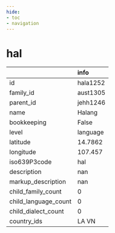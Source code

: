 ```yaml
---
hide:
- toc
- navigation
---
```

# hal
|                      | info     |
|:---------------------|:---------|
| id                   | hala1252 |
| family_id            | aust1305 |
| parent_id            | jehh1246 |
| name                 | Halang   |
| bookkeeping          | False    |
| level                | language |
| latitude             | 14.7862  |
| longitude            | 107.457  |
| iso639P3code         | hal      |
| description          | nan      |
| markup_description   | nan      |
| child_family_count   | 0        |
| child_language_count | 0        |
| child_dialect_count  | 0        |
| country_ids          | LA VN    |